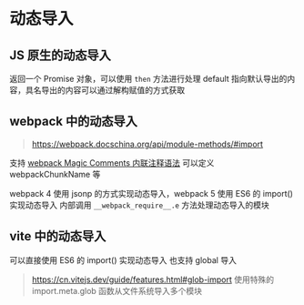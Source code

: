 # 动态导入

## JS 原生的动态导入

返回一个 Promise 对象，可以使用 `then` 方法进行处理
default 指向默认导出的内容，具名导出的内容可以通过解构赋值的方式获取

## webpack 中的动态导入
>
> <https://webpack.docschina.org/api/module-methods/#import>

支持 [webpack Magic Comments 内联注释语法](https://webpack.docschina.org/api/module-methods/#magic-comments)
可以定义 webpackChunkName 等

webpack 4 使用 jsonp 的方式实现动态导入，webpack 5 使用 ES6 的 import() 实现动态导入
内部调用 `__webpack_require__.e` 方法处理动态导入的模块

## vite 中的动态导入

可以直接使用 ES6 的 import() 实现动态导入
也支持 global 导入
> <https://cn.vitejs.dev/guide/features.html#glob-import>
使用特殊的 import.meta.glob 函数从文件系统导入多个模块
